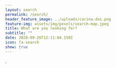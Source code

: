 ```yaml
---
layout: search
permalink: /search/
header_feature_image: ../uploads/carina-dai.png
feature-img: assets/img/pexels/search-map.jpeg
title: What are you looking for?
subtitle: ""
date: 2020-09-26T12:11:04.150Z
icon: fa-search
show: true
---
```

 .